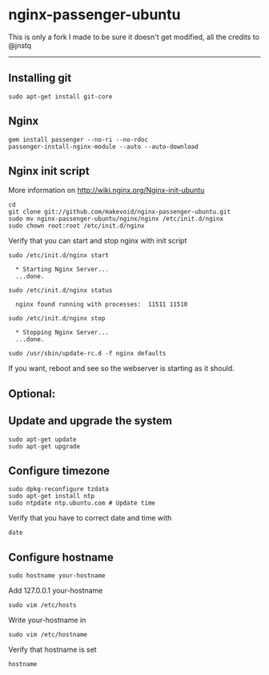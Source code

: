 nginx-passenger-ubuntu
============================

This is only a fork I made to be sure it doesn't get modified, all the credits to @jnstq

---

Installing git
----------------

    sudo apt-get install git-core

Nginx
-------
    
    
    gem install passenger --no-ri --no-rdoc
    passenger-install-nginx-module --auto --auto-download

     
Nginx init script
-------------------

More information on http://wiki.nginx.org/Nginx-init-ubuntu

    cd
    git clone git://github.com/makevoid/nginx-passenger-ubuntu.git
    sudo mv nginx-passenger-ubuntu/nginx/nginx /etc/init.d/nginx
    sudo chown root:root /etc/init.d/nginx
    
Verify that you can start and stop nginx with init script

    sudo /etc/init.d/nginx start
    
      * Starting Nginx Server...
      ...done.
    
    sudo /etc/init.d/nginx status
    
      nginx found running with processes:  11511 11510
    
    sudo /etc/init.d/nginx stop
    
      * Stopping Nginx Server...
      ...done.
    
    sudo /usr/sbin/update-rc.d -f nginx defaults
    
If you want, reboot and see so the webserver is starting as it should.


## Optional:



Update and upgrade the system
-------------------------------

    sudo apt-get update
    sudo apt-get upgrade

Configure timezone
-------------------

    sudo dpkg-reconfigure tzdata
    sudo apt-get install ntp
    sudo ntpdate ntp.ubuntu.com # Update time
    
Verify that you have to correct date and time with

    date

Configure hostname
-------------------

    sudo hostname your-hostname

Add 127.0.0.1 your-hostname

    sudo vim /etc/hosts
    
Write your-hostname in 
    
    sudo vim /etc/hostname
    
Verify that hostname is set
    
    hostname
